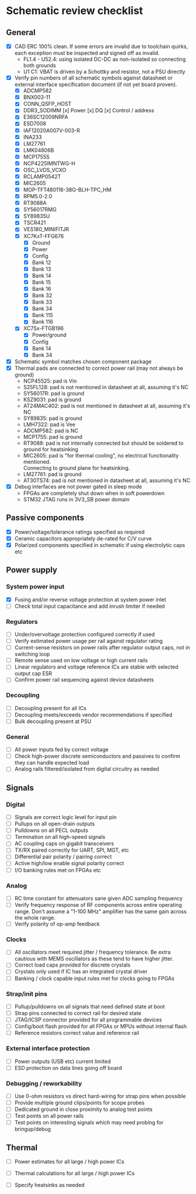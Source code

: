 # Schematic review checklist

## General

* [x] CAD ERC 100% clean. If some errors are invalid due to toolchain quirks, each exception must be inspected and signed
off as invalid.
    * FL1.4 - U52.4: using isolated DC-DC as non-isolated so connecting both grounds
    * U1 C1: VBAT is driven by a Schottky and resistor, not a PSU directly
* [x] Verify pin numbers of all schematic symbols against datasheet or external interface specification document (if not yet board proven).
    * [x] ADCMP582
    * [x] BNX003-11
    * [x] CONN_QSFP_HOST
    * [x] DDR3_SODIMM
        [x] Power
        [x] DQ
        [x] Control / address
    * [x] E36SC12009NRFA
    * [x] ESD7008
    * [x] IAF12020A007V-003-R
    * [x] INA233
    * [x] LM27761
    * [x] LMK04806B
    * [x] MCP1755S
    * [x] NCP4225IMNTWG-H
    * [x] OSC_LVDS_VCXO
    * [x] RCLAMP0542T
    * [x] MIC2605
    * [x] MOP-TFT480116-38G-BLH-TPC_HM
    * [x] RPM5.0-2.0
    * [x] RT9088A
    * [x] SY56017RMG
    * [x] SY89835U
    * [x] TSCR421
    * [x] VES180_MINIFITJR
    * [x] XC7KxT-FFG676
        * [x] Ground
        * [x] Power
        * [x] Config
        * [x] Bank 12
        * [x] Bank 13
        * [x] Bank 14
        * [x] Bank 15
        * [x] Bank 16
        * [x] Bank 32
        * [x] Bank 33
        * [x] Bank 34
        * [x] Bank 115
        * [x] Bank 116
    * [x] XC7Sx-FTGB196
        * [x] Power/ground
        * [x] Config
        * [x] Bank 14
        * [x] Bank 34
* [x] Schematic symbol matches chosen component package
* [x] Thermal pads are connected to correct power rail (may not always be ground)
    * NCP45525: pad is Vin
    * S25FL128: pad is not mentioned in datasheet at all, assuming it's NC
    * SY56017R: pad is ground
    * KSZ9031: pad is ground
    * AT24MAC402: pad is not mentioned in datasheet at all, assuming it's NC
    * SY89835: pad is ground
    * LMH7322: pad is Vee
    * ADCMP582: pad is NC
    * MCP1755: pad is ground
    * RT9088: pad is not internally connected but should be soldered to ground for heatsinking
    * MIC2605: pad is "for thermal cooling", no electrical functionality mentioned.\
    Connecting to ground plane for heatsinking.
    * LM27761: pad is ground
    * AT30TS74: pad is not mentioned in datasheet at all, assuming it's NC
* [x] Debug interfaces are not power gated in sleep mode
    * FPGAs are completely shut down when in soft powerdown
    * STM32 JTAG runs in 3V3_SB power domain

## Passive components
* [x] Power/voltage/tolerance ratings specified as required
* [x] Ceramic capacitors appropriately de-rated for C/V curve
* [x] Polarized components specified in schematic if using electrolytic caps etc

## Power supply

### System power input

* [x] Fusing and/or reverse voltage protection at system power inlet
* [ ] Check total input capacitance and add inrush limiter if needed

### Regulators

* [ ] Under/overvoltage protection configured correctly if used
* [ ] Verify estimated power usage per rail against regulator rating
* [ ] Current-sense resistors on power rails after regulator output caps, not in switching loop
* [ ] Remote sense used on low voltage or high current rails
* [ ] Linear regulators and voltage reference ICs are stable with selected output cap ESR
* [ ] Confirm power rail sequencing against device datasheets

### Decoupling
* [ ] Decoupling present for all ICs
* [ ] Decoupling meets/exceeds vendor recommendations if specified
* [ ] Bulk decoupling present at PSU

### General
* [ ] All power inputs fed by correct voltage
* [ ] Check high-power discrete semiconductors and passives to confirm they can handle expected load
* [ ] Analog rails filtered/isolated from digital circuitry as needed

## Signals

### Digital

* [ ] Signals are correct logic level for input pin
* [ ] Pullups on all open-drain outputs
* [ ] Pulldowns on all PECL outputs
* [ ] Termination on all high-speed signals
* [ ] AC coupling caps on gigabit transceivers
* [ ] TX/RX paired correctly for UART, SPI, MGT, etc
* [ ] Differential pair polarity / pairing correct
* [ ] Active high/low enable signal polarity correct
* [ ] I/O banking rules met on FPGAs etc

### Analog

* [ ] RC time constant for attenuators sane given ADC sampling frequency
* [ ] Verify frequency response of RF components across entire operating range. Don't assume a "1-100 MHz" amplifier has the
same gain across the whole range.
* [ ] Verify polarity of op-amp feedback

### Clocks

* [ ] All oscillators meet required jitter / frequency tolerance. Be extra cautious with MEMS oscillators as these tend to have higher jitter.
* [ ] Correct load caps provided for discrete crystals
* [ ] Crystals only used if IC has an integrated crystal driver
* [ ] Banking / clock capable input rules met for clocks going to FPGAs

### Strap/init pins
* [ ] Pullup/pulldowns on all signals that need defined state at boot
* [ ] Strap pins connected to correct rail for desired state
* [ ] JTAG/ICSP connector provided for all programmable devices
* [ ] Config/boot flash provided for all FPGAs or MPUs without internal flash
* [ ] Reference resistors correct value and reference rail

### External interface protection

* [ ] Power outputs (USB etc) current limited
* [ ] ESD protection on data lines going off board

### Debugging / reworkability

* [ ] Use 0-ohm resistors vs direct hard-wiring for strap pins when possible
* [ ] Provide multiple ground clips/points for scope probes
* [ ] Dedicated ground in close proximity to analog test points
* [ ] Test points on all power rails
* [ ] Test points on interesting signals which may need probing for bringup/debug

## Thermal

* [ ] Power estimates for all large / high power ICs
* [ ] Thermal calculations for all large / high power ICs
* [ ] Specify heatsinks as needed

